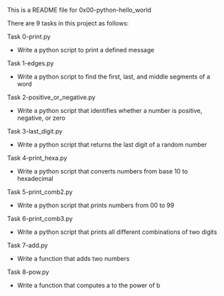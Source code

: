 This is a README file for 0x00-python-hello_world

There are 9 tasks in this project as follows:

Task 0-print.py
 - Write a python script to print a defined message

Task 1-edges.py
 - Write a python script to find the first, last, and middle segments of a word

Task 2-positive_or_negative.py
 - Write a python script that identifies whether a number is positive, negative, or zero

Task 3-last_digit.py
 - Write a python script that returns the last digit of a random number

Task 4-print_hexa.py
 - Write a python script that converts numbers from base 10 to hexadecimal

Task 5-print_comb2.py
 - Write a python script that prints numbers from 00 to 99

Task 6-print_comb3.py
 - Write a python script that prints all different combinations of two digits

Task 7-add.py
 - Write a function that adds two numbers

Task 8-pow.py
 - Write a function that computes a to the power of b
